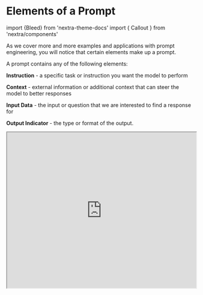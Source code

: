 # Elements of a Prompt

import {Bleed} from 'nextra-theme-docs'
import { Callout } from 'nextra/components'

As we cover more and more examples and applications with prompt engineering, you will notice that certain elements make up a prompt. 

A prompt contains any of the following elements:

**Instruction** - a specific task or instruction you want the model to perform

**Context** - external information or additional context that can steer the model to better responses

**Input Data** - the input or question that we are interested to find a response for

**Output Indicator** - the type or format of the output.

<iframe width="100%"
  height="415px"
  src="https://www.youtube.com/embed/kgBZhJnh-vk?si=-a-KvhmXFJMtAuCB" allow="accelerometer; autoplay; clipboard-write; encrypted-media; gyroscope; picture-in-picture"
  allowFullScreen
  />

To demonstrate the prompt elements better, here is a simple prompt that aims to perform a text classification task:

*Prompt*
```
Classify the text into neutral, negative, or positive

Text: I think the food was okay.

Sentiment:
```

In the prompt example above, the instruction correspond to the classification task, "Classify the text into neutral, negative, or positive". The input data corresponds to the "I think the food was okay.' part, and the output indicator used is "Sentiment:". Note that this basic example doesn't use context but this can also be provided as part of the prompt. For instance, the context for this text classification prompt can be additional examples provided as part of the prompt to help the model better understand the task and steer the type of outputs that you expect.


You do not need all the four elements for a prompt and the format depends on the task at hand. We will touch on more concrete examples in upcoming guides.

<Callout type= "info" emoji="🎓">
Learn more about advanced prompting methods in our new AI courses. [Join now!](https://dair-ai.thinkific.com/)
Use code PROMPTING20 to get an extra 20% off.
</Callout>

